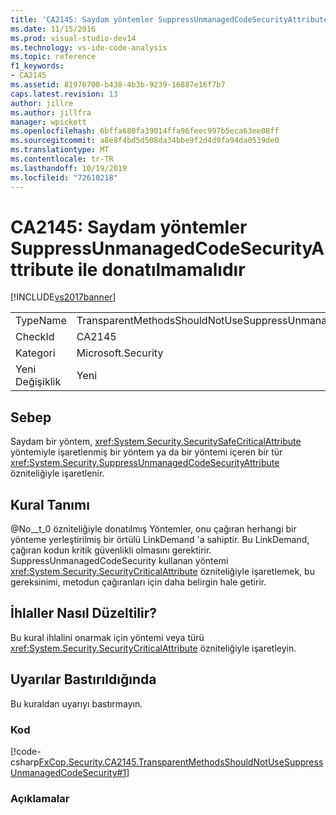 ```yaml
---
title: 'CA2145: Saydam yöntemler SuppressUnmanagedCodeSecurityAttribute ile birlikte tasarlanmamalıdır | Microsoft Docs'
ms.date: 11/15/2016
ms.prod: visual-studio-dev14
ms.technology: vs-ide-code-analysis
ms.topic: reference
f1_keywords:
- CA2145
ms.assetid: 81970700-b438-4b3b-9239-16887e16f7b7
caps.latest.revision: 13
author: jillre
ms.author: jillfra
manager: wpickett
ms.openlocfilehash: 6bffa680fa39014ffa96feec997b5eca63ee08ff
ms.sourcegitcommit: a8e8f4bd5d508da34bbe9f2d4d9fa94da0539de0
ms.translationtype: MT
ms.contentlocale: tr-TR
ms.lasthandoff: 10/19/2019
ms.locfileid: "72610218"
---
```

# <a name="ca2145-transparent-methods-should-not-be-decorated-with-the-suppressunmanagedcodesecurityattribute"></a>CA2145: Saydam yöntemler SuppressUnmanagedCodeSecurityAttribute ile donatılmamalıdır
[!INCLUDE[vs2017banner](../includes/vs2017banner.md)]

|||
|-|-|
|TypeName|TransparentMethodsShouldNotUseSuppressUnmanagedCodeSecurity|
|CheckId|CA2145|
|Kategori|Microsoft.Security|
|Yeni Değişiklik|Yeni|

## <a name="cause"></a>Sebep
 Saydam bir yöntem, <xref:System.Security.SecuritySafeCriticalAttribute> yöntemiyle işaretlenmiş bir yöntem ya da bir yöntemi içeren bir tür <xref:System.Security.SuppressUnmanagedCodeSecurityAttribute> özniteliğiyle işaretlenir.

## <a name="rule-description"></a>Kural Tanımı
 @No__t_0 özniteliğiyle donatılmış Yöntemler, onu çağıran herhangi bir yönteme yerleştirilmiş bir örtülü LinkDemand 'a sahiptir. Bu LinkDemand, çağıran kodun kritik güvenlikli olmasını gerektirir. SuppressUnmanagedCodeSecurity kullanan yöntemi <xref:System.Security.SecurityCriticalAttribute> özniteliğiyle işaretlemek, bu gereksinimi, metodun çağıranları için daha belirgin hale getirir.

## <a name="how-to-fix-violations"></a>İhlaller Nasıl Düzeltilir?
 Bu kural ihlalini onarmak için yöntemi veya türü <xref:System.Security.SecurityCriticalAttribute> özniteliğiyle işaretleyin.

## <a name="when-to-suppress-warnings"></a>Uyarılar Bastırıldığında
 Bu kuraldan uyarıyı bastırmayın.

### <a name="code"></a>Kod
 [!code-csharp[FxCop.Security.CA2145.TransparentMethodsShouldNotUseSuppressUnmanagedCodeSecurity#1](../snippets/csharp/VS_Snippets_CodeAnalysis/fxcop.security.ca2145.transparentmethodsshouldnotusesuppressunmanagedcodesecurity/cs/ca2145.cs#1)]

### <a name="comments"></a>Açıklamalar
